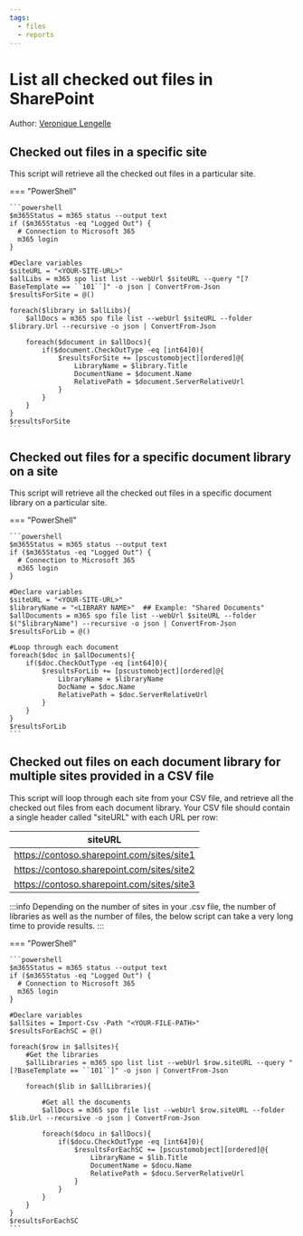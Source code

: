 ```yaml
---
tags:
  - files
  - reports
---
```


# List all checked out files in SharePoint

Author: [Veronique Lengelle](https://veronicageek.com/2020/find-checked-out-files-across-multiple-site-collections/)

## Checked out files in a specific site

This script will retrieve all the checked out files in a particular site.

=== "PowerShell"

    ```powershell
    $m365Status = m365 status --output text
    if ($m365Status -eq "Logged Out") {
      # Connection to Microsoft 365
      m365 login
    }

    #Declare variables
    $siteURL = "<YOUR-SITE-URL>"
    $allLibs = m365 spo list list --webUrl $siteURL --query "[?BaseTemplate == ``101``]" -o json | ConvertFrom-Json
    $resultsForSite = @()

    foreach($library in $allLibs){
        $allDocs = m365 spo file list --webUrl $siteURL --folder $library.Url --recursive -o json | ConvertFrom-Json

        foreach($document in $allDocs){
            if($document.CheckOutType -eq [int64]0){
                $resultsForSite += [pscustomobject][ordered]@{
                    LibraryName = $library.Title
                    DocumentName = $document.Name
                    RelativePath = $document.ServerRelativeUrl
                }
            }
        }
    }
    $resultsForSite
    ```

## Checked out files for a specific document library on a site

This script will retrieve all the checked out files in a specific document library on a particular site.

=== "PowerShell"

    ```powershell
    $m365Status = m365 status --output text
    if ($m365Status -eq "Logged Out") {
      # Connection to Microsoft 365
      m365 login
    }

    #Declare variables
    $siteURL = "<YOUR-SITE-URL>"
    $libraryName = "<LIBRARY NAME>"  ## Example: "Shared Documents"
    $allDocuments = m365 spo file list --webUrl $siteURL --folder $("$libraryName") --recursive -o json | ConvertFrom-Json
    $resultsForLib = @()

    #Loop through each document
    foreach($doc in $allDocuments){
        if($doc.CheckOutType -eq [int64]0){
            $resultsForLib += [pscustomobject][ordered]@{
                LibraryName = $libraryName
                DocName = $doc.Name
                RelativePath = $doc.ServerRelativeUrl
            }
        }
    }
    $resultsForLib
    ```

## Checked out files on each document library for multiple sites provided in a CSV file

This script will loop through each site from your CSV file, and retrieve all the checked out files from each document library. Your CSV file should contain a single header called "siteURL" with each URL per row:

| siteURL                                    |
| ------------------------------------------ |
| https://contoso.sharepoint.com/sites/site1 |
| https://contoso.sharepoint.com/sites/site2 |
| https://contoso.sharepoint.com/sites/site3 |

:::info
Depending on the number of sites in your .csv file, the number of libraries as well as the number of files, the below script can take a very long time to provide results.
:::

=== "PowerShell"

    ```powershell
    $m365Status = m365 status --output text
    if ($m365Status -eq "Logged Out") {
      # Connection to Microsoft 365
      m365 login
    }

    #Declare variables
    $allSites = Import-Csv -Path "<YOUR-FILE-PATH>"
    $resultsForEachSC = @()

    foreach($row in $allsites){
        #Get the libraries
        $allLibraries = m365 spo list list --webUrl $row.siteURL --query "[?BaseTemplate == ``101``]" -o json | ConvertFrom-Json

        foreach($lib in $allLibraries){

            #Get all the documents
            $allDocs = m365 spo file list --webUrl $row.siteURL --folder $lib.Url --recursive -o json | ConvertFrom-Json

            foreach($docu in $allDocs){
                if($docu.CheckOutType -eq [int64]0){
                    $resultsForEachSC += [pscustomobject][ordered]@{
                        LibraryName = $lib.Title
                        DocumentName = $docu.Name
                        RelativePath = $docu.ServerRelativeUrl
                    }
                }
            }
        }
    }
    $resultsForEachSC
    ```
